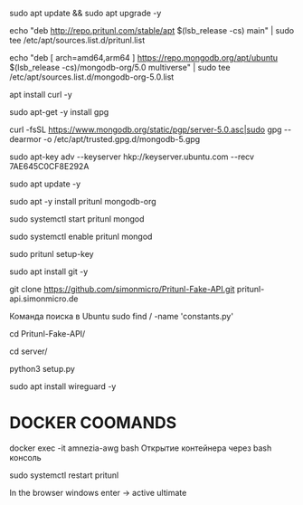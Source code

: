 sudo apt update && sudo apt upgrade -y

echo "deb http://repo.pritunl.com/stable/apt $(lsb_release -cs) main" | sudo tee /etc/apt/sources.list.d/pritunl.list

echo "deb [ arch=amd64,arm64 ] https://repo.mongodb.org/apt/ubuntu $(lsb_release -cs)/mongodb-org/5.0 multiverse" | sudo tee /etc/apt/sources.list.d/mongodb-org-5.0.list

apt install curl -y

sudo apt-get -y install gpg

curl -fsSL https://www.mongodb.org/static/pgp/server-5.0.asc|sudo gpg --dearmor -o /etc/apt/trusted.gpg.d/mongodb-5.gpg

sudo apt-key adv --keyserver hkp://keyserver.ubuntu.com --recv 7AE645C0CF8E292A

sudo apt update -y

sudo apt -y install pritunl mongodb-org

sudo systemctl start pritunl mongod

sudo systemctl enable pritunl mongod

sudo pritunl setup-key

sudo apt install git -y

git clone https://github.com/simonmicro/Pritunl-Fake-API.git    pritunl-api.simonmicro.de

Команда поиска в Ubuntu
sudo find / -name 'constants.py'

cd Pritunl-Fake-API/

cd server/

python3 setup.py      

sudo apt install wireguard -y

<h1>DOCKER COOMANDS</h1>

docker exec -it amnezia-awg bash          Открытие контейнера через bash консоль

sudo systemctl restart pritunl

In the browser windows enter ->  active ultimate
